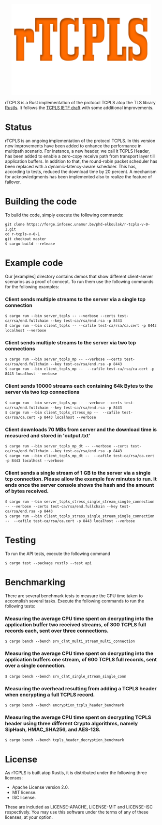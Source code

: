 <p align="center">

  <img width="460" height="300" src="./rTCPLS.png">
</p>


rTCPLS is a Rust implementation of the protocol TCPLS atop the TLS library [Rustls](https://github.com/rustls/rustls). It follows the 
[TCPLS IETF draft](https://datatracker.ietf.org/doc/draft-piraux-tcpls/) with some additional improvements.


# Status

rTCPLS is an ongoing implementation of the protocol TCPLS. In this version new improvements have been added to enhance the 
performance in multipath scenario. For instance, a new header, we call it TCPLS Header, has been added to enable a zero-copy receive path from transport
layer till application buffers. In addition to that, the round-robin packet scheduler has been replaced with a dynamic-latency-aware scheduler.
This has, according to tests, reduced the download time by 20 percent. A mechanism for acknowledgments has been implemented also to realize the feature 
of failover.


# Building the code
To build the code, simply execute the following commands:
```
git clone https://forge.infosec.unamur.be/phd-elkoulak/r-tcpls-v-0-1.git
cd r-tcpls-v-0-1
git checkout master
$ cargo build --release
```

# Example code
 
Our [examples] directory contains demos that show different client-server scenarios as a proof of concept. 
To run them use the following commands for the following examples:

### Client sends multiple streams to the server via a single tcp connection
```
$ cargo run --bin server_tcpls -- --verbose --certs test-ca/rsa/end.fullchain --key test-ca/rsa/end.rsa -p 8443
$ cargo run --bin client_tcpls -- --cafile test-ca/rsa/ca.cert -p 8443 localhost --verbose
```

### Client sends multiple streams to the server via two tcp connections 
```
$ cargo run --bin server_tcpls_mp -- --verbose --certs test-ca/rsa/end.fullchain --key test-ca/rsa/end.rsa -p 8443
$ cargo run --bin client_tcpls_mp --  --cafile test-ca/rsa/ca.cert -p 8443 localhost --verbose
```

### Client sends 10000 streams each containing 64k Bytes to the server via two tcp connections
```
$ cargo run --bin server_tcpls_mp -- --verbose --certs test-ca/rsa/end.fullchain --key test-ca/rsa/end.rsa -p 8443
$ cargo run --bin client_tcpls_stress_mp --  --cafile test-ca/rsa/ca.cert -p 8443 localhost --verbose
```

### Client downloads 70 MBs from server and the download time is measured and stored in 'output.txt'
```
$ cargo run --bin server_tcpls_mp_dt -- --verbose --certs test-ca/rsa/end.fullchain --key test-ca/rsa/end.rsa -p 8443 
$ cargo run --bin client_tcpls_mp_dt --  --cafile test-ca/rsa/ca.cert -p 8443 localhost --verbose
```

### Client sends a single stream of 1 GB to the server via a single tcp connection. Please allow the example few minutes to run. It ends once the server console shows the hash and the amount of bytes received.
```
$ cargo run --bin server_tcpls_stress_single_stream_single_connection -- --verbose --certs test-ca/rsa/end.fullchain --key test-ca/rsa/end.rsa -p 8443
$ cargo run --bin client_tcpls_stress_single_stream_single_connection --  --cafile test-ca/rsa/ca.cert -p 8443 localhost --verbose
```

# Testing
 To run the API tests, execute the following command
```
$ cargo test --package rustls --test api
```

# Benchmarking
 There are several benchmark tests to measure the CPU time taken to accomplish several tasks. Execute the following commands to run the 
following tests:

### Measuring the average CPU time spent on decrypting into the application buffer two received streams, of 300 TCPLS full records each, sent over three connections.
```
$ cargo bench --bench srv_clnt_multi_stream_multi_connection
```

### Measuring the average CPU time spent on decrypting into the application buffers one stream, of 600 TCPLS full records, sent over a single connection.
```
$ cargo bench --bench srv_clnt_single_stream_single_conn
```


### Measuring the overhead resulting from adding a TCPLS header when encrypting a full TCPLS record.
```
$ cargo bench --bench encryption_tcpls_header_benchmark
```

### Measuring the average CPU time spent on decrypting TCPLS header using three different Crypto algorithms, namely SipHash, HMAC_SHA256, and AES-128. 
```
$ cargo bench --bench tcpls_header_decryption_benchmark
```

# License


As rTCPLS is built atop Rustls, it is distributed under the following three licenses:

- Apache License version 2.0.
- MIT license.
- ISC license.

These are included as LICENSE-APACHE, LICENSE-MIT and LICENSE-ISC
respectively.  You may use this software under the terms of any
of these licenses, at your option.



